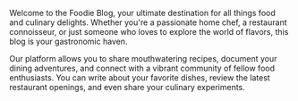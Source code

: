 Welcome to the Foodie Blog, your ultimate destination for all things food and culinary delights. Whether you're a passionate home chef, a restaurant connoisseur, or just someone who loves to explore the world of flavors, this blog is your gastronomic haven.

Our platform allows you to share mouthwatering recipes, document your dining adventures, and connect with a vibrant community of fellow food enthusiasts. You can write about your favorite dishes, review the latest restaurant openings, and even share your culinary experiments.

